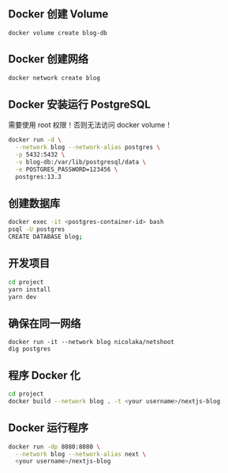 ## Docker 创建 Volume
```shell
docker volume create blog-db
```

## Docker 创建网络
```bash
docker network create blog
```

## Docker 安装运行 PostgreSQL
需要使用 root 权限！否则无法访问 docker volume！
```bash
docker run -d \
  --network blog --network-alias postgres \
  -p 5432:5432 \
  -v blog-db:/var/lib/postgresql/data \
  -e POSTGRES_PASSWORD=123456 \
  postgres:13.3
```

## 创建数据库
```bash
docker exec -it <postgres-container-id> bash
psql -U postgres
CREATE DATABASE blog;
```

## 开发项目
```bash
cd project
yarn install
yarn dev
```

## 确保在同一网络
```shell
docker run -it --network blog nicolaka/netshoot
dig postgres
```

## 程序 Docker 化
```bash
cd project
docker build --network blog . -t <your username>/nextjs-blog
```

## Docker 运行程序
```bash
docker run -dp 8080:8080 \
  --network blog --network-alias next \
  <your username>/nextjs-blog
```